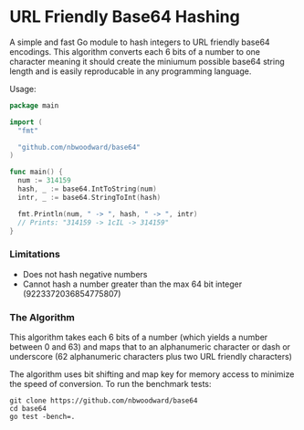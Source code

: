 # URL Friendly Base64 Hashing

A simple and fast Go module to hash integers to URL friendly base64 encodings.
This algorithm converts each 6 bits of a number to one character meaning
it should create the miniumum possible base64 string length and is easily reproducable
in any programming language.

Usage:
```go
package main

import (
  "fmt"

  "github.com/nbwoodward/base64"
)

func main() {
  num := 314159
  hash, _ := base64.IntToString(num)
  intr, _ := base64.StringToInt(hash)

  fmt.Println(num, " -> ", hash, " -> ", intr)
  // Prints: "314159 -> 1cIL -> 314159"
}
```

### Limitations
 - Does not hash negative numbers
 - Cannot hash a number greater than the max 64 bit integer (9223372036854775807)

### The Algorithm
This algorithm takes each 6 bits of a number (which yields a number between
0 and 63) and maps that to an alphanumeric character or dash or underscore (62 alphanumeric
characters plus two URL friendly characters)

The algorithm uses bit shifting and map key for memory access to minimize the speed of conversion.
To run the benchmark tests:
```
git clone https://github.com/nbwoodward/base64
cd base64
go test -bench=.
```
